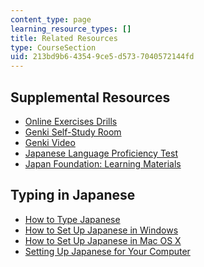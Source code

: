 ```yaml
---
content_type: page
learning_resource_types: []
title: Related Resources
type: CourseSection
uid: 213bd9b6-4354-9ce5-d573-7040572144fd
---
```


Supplemental Resources
----------------------

*   [Online Exercises Drills](http://web.mit.edu/21f.501/www/review.html)
*   [Genki Self-Study Room](http://genki.japantimes.co.jp/self_en)
*   [Genki Video](http://genki.japantimes.co.jp/self/genki-movie)
*   [Japanese Language Proficiency Test](http://www.jlpt.jp/e/)
*   [Japan Foundation: Learning Materials](https://www.jpf.go.jp/e/project/japanese/education/resource/index.html)

Typing in Japanese
------------------

*   [How to Type Japanese](https://www.coscom.co.jp/learnjapanese801/index.html)
*   [How to Set Up Japanese in Windows](http://www.coscom.co.jp/learnjapanese801/install_ime.html)
*   [How to Set Up Japanese in Mac OS X](https://redcocoon.org/cab/mysoft.html)
*   [Setting Up Japanese for Your Computer](http://www.guidetojapanese.org/learn/resources/setup)